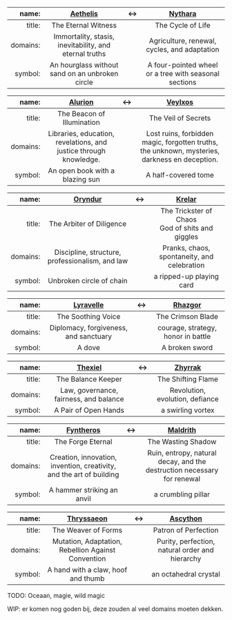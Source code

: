 
|    name: |          [Aethelis](../Pantheon/Aethelis.md)           | &harr; |           [Nythara](../Pantheon/Nythara.md)           |
| -------: | :----------------------------------------------------: | ------ | :---------------------------------------------------: |
|   title: |                  The Eternal Witness                   |        |                   The Cycle of Life                   |
| domains: | Immortality, stasis, inevitability, and eternal truths |        |     Agriculture, renewal, cycles, and adaptation      |
|  symbol: |    An hourglass without sand on an unbroken circle     |        | A four-pointed wheel or a tree with seasonal sections |


|    name: |                 [Alurion](../Pantheon/Alurion.md)                 | &harr; |                               [Veylxos](../Pantheon/Veylxos.md)                               |
| -------: | :---------------------------------------------------------------: | ------ | :-------------------------------------------------------------------------------------------: |
|   title: |                    The Beacon of Illumination                     |        |                                      The Veil of Secrets                                      |
| domains: | Libraries, education, revelations, and justice through knowledge. |        | Lost ruins, forbidden magic, forgotten truths, the unknown, mysteries, darkness en deception. |
|  symbol: |                  An open book with a blazing sun                  |        |                                      A half-covered tome                                      |

|    name: |        [Oryndur](../Pantheon/Oryndur.md)        | &harr; |          [Krelar](../Pantheon/Krelar.md)           |
| -------: | :---------------------------------------------: | ------ | :------------------------------------------------: |
|   title: |            The Arbiter of Diligence             |        | The Trickster of Chaos<br>God of shits and giggles |
| domains: | Discipline, structure, professionalism, and law |        |    Pranks, chaos, spontaneity, and celebration     |
|  symbol: |            Unbroken circle of chain             |        |              a ripped-up playing card              |

|    name: | [Lyravelle](../Pantheon/Lyravelle.md) | &harr; | [Rhazgor](../Pantheon/Rhazgor.md)  |
| -------: | :-----------------------------------: | ------ | :--------------------------------: |
|   title: |          The Soothing Voice           |        |         The Crimson Blade          |
| domains: | Diplomacy, forgiveness, and sanctuary |        | courage, strategy, honor in battle |
|  symbol: |                A dove                 |        |           A broken sword           |

|    name: |   [Thexiel](../Pantheon/Thexiel.md)    | &harr; | [Zhyrrak](../Pantheon/Zhyrrak.md) |
| -------: | :------------------------------------: | ------ | :-------------------------------: |
|   title: |           The Balance Keeper           |        |        The Shifting Flame         |
| domains: | Law, governance, fairness, and balance |        |  Revolution, evolution, defiance  |
|  symbol: |          A Pair of Open Hands          |        |         a swirling vortex         |

|    name: |                [Fyntheros](../Pantheon/Fyntheros.md)                 | &harr; |                   [Maldrith](../Pantheon/Maldrith.md)                   |
| -------: | :------------------------------------------------------------------: | ------ | :---------------------------------------------------------------------: |
|   title: |                          The Forge Eternal                           |        |                           The Wasting Shadow                            |
| domains: | Creation, innovation, invention, creativity, and the art of building |        | Ruin, entropy, natural decay, and the destruction necessary for renewal |
|  symbol: |                      A hammer striking an anvil                      |        |                           a crumbling pillar                            |

|    name: |      [Thryssaeon](../Pantheon/Thryssaeon.md)       | &harr; |       [Ascython](../Pantheon/Ascython.md)       |
| -------: | :------------------------------------------------: | ------ | :---------------------------------------------: |
|   title: |                The Weaver of Forms                 |        |              Patron of Perfection               |
| domains: | Mutation, Adaptation, Rebellion Against Convention |        | Purity, perfection, natural order and hierarchy |
|  symbol: |         A hand with a claw, hoof and thumb         |        |              an octahedral crystal              |

TODO: Oceaan, magie, wild magic

WIP: er komen nog goden bij, deze zouden al veel domains moeten dekken.
